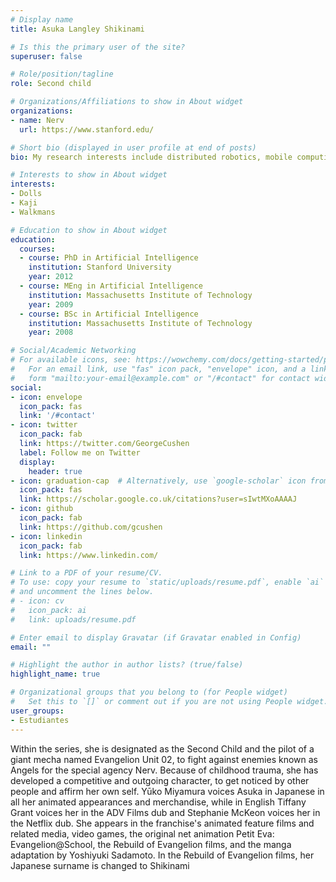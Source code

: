```yaml
---
# Display name
title: Asuka Langley Shikinami

# Is this the primary user of the site?
superuser: false

# Role/position/tagline
role: Second child

# Organizations/Affiliations to show in About widget
organizations:
- name: Nerv
  url: https://www.stanford.edu/

# Short bio (displayed in user profile at end of posts)
bio: My research interests include distributed robotics, mobile computing and programmable matter.

# Interests to show in About widget
interests:
- Dolls
- Kaji
- Walkmans

# Education to show in About widget
education:
  courses:
  - course: PhD in Artificial Intelligence
    institution: Stanford University
    year: 2012
  - course: MEng in Artificial Intelligence
    institution: Massachusetts Institute of Technology
    year: 2009
  - course: BSc in Artificial Intelligence
    institution: Massachusetts Institute of Technology
    year: 2008

# Social/Academic Networking
# For available icons, see: https://wowchemy.com/docs/getting-started/page-builder/#icons
#   For an email link, use "fas" icon pack, "envelope" icon, and a link in the
#   form "mailto:your-email@example.com" or "/#contact" for contact widget.
social:
- icon: envelope
  icon_pack: fas
  link: '/#contact'
- icon: twitter
  icon_pack: fab
  link: https://twitter.com/GeorgeCushen
  label: Follow me on Twitter
  display:
    header: true
- icon: graduation-cap  # Alternatively, use `google-scholar` icon from `ai` icon pack
  icon_pack: fas
  link: https://scholar.google.co.uk/citations?user=sIwtMXoAAAAJ
- icon: github
  icon_pack: fab
  link: https://github.com/gcushen
- icon: linkedin
  icon_pack: fab
  link: https://www.linkedin.com/

# Link to a PDF of your resume/CV.
# To use: copy your resume to `static/uploads/resume.pdf`, enable `ai` icons in `params.toml`, 
# and uncomment the lines below.
# - icon: cv
#   icon_pack: ai
#   link: uploads/resume.pdf

# Enter email to display Gravatar (if Gravatar enabled in Config)
email: ""

# Highlight the author in author lists? (true/false)
highlight_name: true

# Organizational groups that you belong to (for People widget)
#   Set this to `[]` or comment out if you are not using People widget.
user_groups:
- Estudiantes
---
```


Within the series, she is designated as the Second Child and the pilot of a giant mecha named Evangelion Unit 02, to fight against enemies known as Angels for the special agency Nerv. Because of childhood trauma, she has developed a competitive and outgoing character, to get noticed by other people and affirm her own self. Yūko Miyamura voices Asuka in Japanese in all her animated appearances and merchandise, while in English Tiffany Grant voices her in the ADV Films dub and Stephanie McKeon voices her in the Netflix dub. She appears in the franchise's animated feature films and related media, video games, the original net animation Petit Eva: Evangelion@School, the Rebuild of Evangelion films, and the manga adaptation by Yoshiyuki Sadamoto. In the Rebuild of Evangelion films, her Japanese surname is changed to Shikinami
